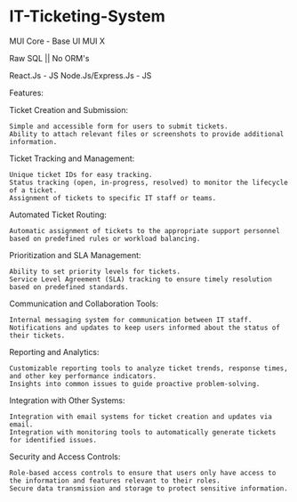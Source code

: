 # IT-Ticketing-System

MUI Core - Base UI
MUI X

Raw SQL || No ORM's

React.Js           - JS
Node.Js/Express.Js - JS

Features:

Ticket Creation and Submission:

    Simple and accessible form for users to submit tickets.
    Ability to attach relevant files or screenshots to provide additional information.

Ticket Tracking and Management:

    Unique ticket IDs for easy tracking.
    Status tracking (open, in-progress, resolved) to monitor the lifecycle of a ticket.
    Assignment of tickets to specific IT staff or teams.

Automated Ticket Routing:

    Automatic assignment of tickets to the appropriate support personnel based on predefined rules or workload balancing.

Prioritization and SLA Management:

    Ability to set priority levels for tickets.
    Service Level Agreement (SLA) tracking to ensure timely resolution based on predefined standards.

Communication and Collaboration Tools:

    Internal messaging system for communication between IT staff.
    Notifications and updates to keep users informed about the status of their tickets.

Reporting and Analytics:

    Customizable reporting tools to analyze ticket trends, response times, and other key performance indicators.
    Insights into common issues to guide proactive problem-solving.

Integration with Other Systems:

    Integration with email systems for ticket creation and updates via email.
    Integration with monitoring tools to automatically generate tickets for identified issues.

Security and Access Controls:

    Role-based access controls to ensure that users only have access to the information and features relevant to their roles.
    Secure data transmission and storage to protect sensitive information.